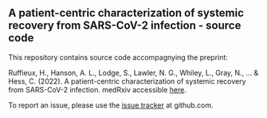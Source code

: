 ## A patient-centric characterization of systemic recovery from SARS-CoV-2 infection - source code

This repository contains source code accompagnying the preprint:

Ruffieux, H., Hanson, A. L., Lodge, S., Lawler, N. G., Whiley, L., Gray, N., ... & Hess, C. (2022). A patient-centric characterization of systemic recovery from SARS-CoV-2 infection. medRxiv 
accessible [here](https://www.medrxiv.org/content/10.1101/2022.06.18.22276437v1).

To report an issue, please use the [issue
tracker](https://github.com/hruffieux/covid-19-systemic-recovery/issues) at github.com.
